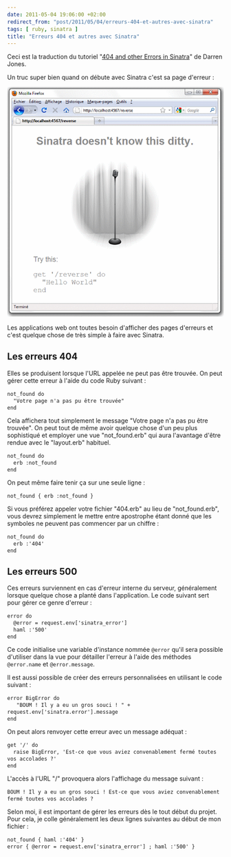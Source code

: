 ```yaml
---
date: 2011-05-04 19:06:00 +02:00
redirect_from: "post/2011/05/04/erreurs-404-et-autres-avec-sinatra"
tags: [ ruby, sinatra ]
title: "Erreurs 404 et autres avec Sinatra"
---
```


<div class="encart">

Ceci est la traduction du tutoriel "[404 and other Errors in Sinatra](http://ididitmyway.herokuapp.com/past/2010/11/16/404_and_other_errors_in_sinatra/)" de Darren Jones.

</div>

Un truc super bien quand on débute avec Sinatra c'est sa page
d'erreur :

![Erreur 404](/public/2011/reverse-2.png)

Les applications web ont toutes besoin d'afficher des pages d'erreurs et
c'est quelque chose de très simple à faire avec Sinatra.

## Les erreurs 404

Elles se produisent lorsque l'URL appelée ne peut pas être trouvée. On peut
gérer cette erreur à l'aide du code Ruby suivant :

```
not_found do
  "Votre page n'a pas pu être trouvée"
end
```

Cela affichera tout simplement le message "Votre page n'a pas pu être
trouvée". On peut tout de même avoir quelque chose d'un peu plus sophistiqué et
employer une vue "not_found.erb" qui aura l'avantage d'être rendue avec le
"layout.erb" habituel.

```
not_found do
  erb :not_found
end
```

On peut même faire tenir ça sur une seule ligne :

```
not_found { erb :not_found }
```

Si vous préférez appeler votre fichier "404.erb" au lieu de "not_found.erb",
vous devrez simplement le mettre entre apostrophe étant donné que les symboles
ne peuvent pas commencer par un chiffre :

```
not_found do
  erb :'404'
end
```

## Les erreurs 500

Ces erreurs surviennent en cas d'erreur interne du serveur, généralement
lorsque quelque chose a planté dans l'application. Le code suivant sert pour
gérer ce genre d'erreur :

```
error do
  @error = request.env['sinatra_error']
  haml :'500'
end
```

Ce code initialise une variable d'instance nommée `@error` qu'il
sera possible d'utiliser dans la vue pour détailler l'erreur à l'aide des
méthodes `@error.name` et `@error.message`.

Il est aussi possible de créer des erreurs personnalisées en utilisant le
code suivant :

```
error BigError do
   "BOUM ! Il y a eu un gros souci ! " + request.env['sinatra.error'].message
end
```

On peut alors renvoyer cette erreur avec un message adéquat :

```
get '/' do
  raise BigError, 'Est-ce que vous aviez convenablement fermé toutes vos accolades ?'
end
```

L'accès à l'URL "/" provoquera alors l'affichage du message
suivant :

```
BOUM ! Il y a eu un gros souci ! Est-ce que vous aviez convenablement fermé toutes vos accolades ?
```

Selon moi, il est important de gérer les erreurs dès le tout début du
projet. Pour cela, je colle généralement les deux lignes suivantes au début de
mon fichier :

```
not_found { haml :'404' }
error { @error = request.env['sinatra_error'] ; haml :'500' }
```

